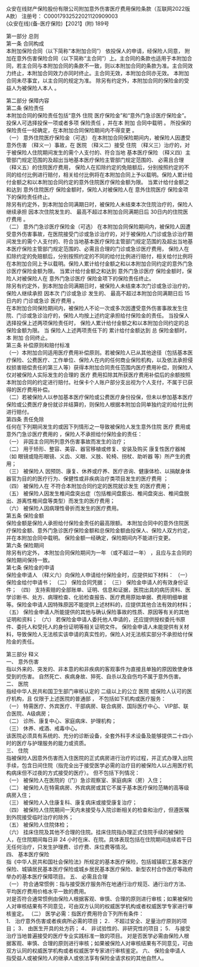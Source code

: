 众安在线财产保险股份有限公司附加意外伤害医疗费用保险条款（互联网2022版A款）
注册号：  C00017932522021120909003   
(众安在线)(备-医疗保险)【2021】(附) 189号  	   
   
第一部分     总则   
第一条   合同构成   
本附加保险合同（以下简称“本附加合同”） 依投保人的申请，经保险人同意， 附加在意外伤害保险合同（以下简称“主合同”）上。主合同的条款也适用于本附加合同，若主合同与本附加合同的条款不一致，则以本附加合同的条款为准。主合同效力终止，本附加合同效力亦同时终止。主合同无效，本附加合同亦无效。 
本附加合同未尽事宜，以主合同的规定为准。 
除另有约定外，本附加合同的保险金的受益人为被保险人本人 。 
  
第二部分     保障内容   
第二条   保险责任   
本附加合同的保险责任包括“意外 住院 医疗保险金”和“意外门急诊医疗保险金”。 投保人可选择投保一项或者多项 保险责任 ，并在本 附加 合同中载明 。 所投保的保险责任一经确定，在本附加合同保险期间内不得变更  。   
（一）  意外住院医疗保险金（可选） 
在本附加合同保险期间内，被保险人因遭受 意外伤害  （释义一）事故，在 医院  （释义二）接受 住院  （释义三）治疗的，对于被保险人住院期间发生的需个人支付的、符合当地 基本医疗保险  （释义四）主管部门规定范围的及超出当地基本医疗保险主管部门规定范围的、 必需且合理  （释义五）的住院医疗费用， 保险人在扣除约定的免赔额后，分别按照约定的不同的给付比例进行赔付，相关给付比例将在本附加合同上予以载明。保险人累计给付金额之和以本附加合同约定的意外住院医疗保险金额为限。  当累计给付金额之和达到  意外住院医疗  保险金额时，保险人对被保险人在  意外住院医疗  保险金项下的保险责任终止。  
除另有约定外，到本附加合同满期日时，被保险人未结束本次住院治疗的，保险人继续承担 因本次住院发生的、 最高不超过本附加合同满期日后  30日内的住院医疗费用  。   
（二）  意外门急诊医疗保险金（可选） 
在本附加合同保险期间内，被保险人因遭受意外伤害事故，在医院接受门诊或急诊治疗的，对于被保险人门诊或急诊治疗期间发生的需个人支付的、符合当地基本医疗保险主管部门规定范围的及超出当地基本医疗保险主管部门规定范围的、必需且合理的门诊或急诊医疗费用， 保险人在扣除约定的免赔额后，分别按照约定的不同的给付比例进行赔付，相关给付比例将在本附加合同上予以载明。保险人累计给付金额之和以本附加合同约定的意外门急诊医疗保险金额为限。  当累计给付金额之和达到  意外门急诊医疗  保险金额时，保险人对被保险人在  意外门急诊医疗  保险金项下的保险责任终止。  
除另有约定外，到本附加合同满期日时，被保险人未结束本次门诊或急诊治疗的，保险人继续承担 因本次 门诊或急诊 发生的、 最高不超过本附加合同满期日后  15日内的  门诊或急诊  医疗费用  。   
在本附加合同保险期间内，被保险人不论一次或多次因遭受意外伤害事故发生住院、门诊或急诊治疗的，保险人均按上述约定承担给付保险金的责任。 当投保人选择投保上述两项保险责任时，  保险人累计给付金额之和以本附加合同约定的总保险金额为限。  当  保险人上述两项责任下的  累计给付金额达到  总  保险金额时，本  附加  合同终止。   
第三条   补偿原则和赔付标准   
（一）本附加合同适用医疗费用补偿原则。若被保险人已从其他途径（包括基本医疗保险、公费医疗、工作单位、保险人在内的任何商业保险机构，以及依法承担侵权损害赔偿责任的第三人等）获得本附加合同责任范围内医疗费用补偿，则保险人仅对被保险人实际发生的合理的  医疗  费用扣除其所获医疗费用补偿后的余额按照本附加合同的约定进行赔付。社保卡个人账户部分支出视为个人支付，不属于已获得的医疗费用补偿。  
（二）若被保险人以参加基本医疗保险或公费医疗身份投保，但未以参加基本医疗保险或公费医疗身份就诊并结算的，则保险人根据本附加合同单独约定的给付比例进行赔付。  
第四条   责任免除   
任何在下列期间发生的或因下列情形之一导致被保险人发生意外住院  医疗  费用或意外门急诊医疗费用的  ，保险人不承担给付保险金的责任：   
（一）  非因主合同所列意外伤害事故而发生的治疗；   
（二）  用于矫形、整容、美容、器官移植或修复、安装及购买  康复性医疗器械  （如  眼镜或隐形眼镜、义齿、义眼、义肢、轮椅、拐杖、助听器  等）所产生的费用；   
（三）  被保险人  因预防、康复、休养或疗养、医疗咨询、健康体检、以捐献身体器官为目的的医疗行为、保健性或非疾病治疗类项目发生的医疗费用  ；   
（四）  被保险人在  不符合本附加合同约定的医院就诊发生  的医疗费用；   
（五）  被保险人因发生椎间盘突出症（包括椎间盘膨出、椎间盘突出、椎间盘脱出、游离性椎间盘等类型）而发生的医疗费用；   
（六）  被保险人因病理性骨折而发生的医疗费用。   
第五条   保险金额   
保险金额是保险人承担给付保险金责任的最高限额。  本附加合同中的意外住院医疗保险金额、意外门急诊医疗保险金额和总保险金额由投保人、保险人双方约定，并在本附加合同中载明。 保险金额一经确定，保险期间内不能进行变更。   
第六条   保险期间   
除另有约定外，  本附加合同保险期间为一年  （或不超过一年）  ，且应与主合同的保险期间保持一致。   
第七条   保险金的申请   
保险金申请人  （释义六）向保险人申请给付保险金时，应提供如下材料： 
（一）  保险金给付申请书； 
（二）  保险合同凭据； 
（三）  保险金申请人的有效身份证件； 
（四）  支持索赔的全部账单、证明、信息和证据，医院出具的病历资料、医学诊断书、处方、病理检查、化验检查报告、医疗费用原始单据、费用明细单据等。保险金申请人因特殊原因不能提供上述材料的，应提供其他合法有效的材料； 
（五）  保险金申请人所能提供的其他与确认保险事故的性质、原因等有关的其他证明和资料； 
（六）  若保险金申请人委托他人申请的，还应提供授权委托书原件、委托人和受托人的身份证明等相关证明文件。 
保险金申请人未能提供有关材料，导致保险人无法核实该申请的真实性的，保险人对无法核实部分不承担给付保险金的责任。  
  
第三部分     释义   
一、  意外伤害   
指以外来的、突发的、非本意的和非疾病的客观事件为直接且单独的原因致使身体受到的伤害。 自然死亡、疾病身故、猝死、自杀以及自伤均不属于意外伤害。   
二、  医院   
指经中华人民共和国卫生部门审核认定的 二级以上的公立  医院 或保险人认可的医疗机构，且 仅限于上述医院的普通部  ， 不包括如下机构或医疗服务：   
（一）  特需医疗、外宾医疗、干部病房、联合病房、国际医疗中心、  VIP部、联合医院、A级病房；   
（二）  诊所、康复中心、家庭病床、护理机构；   
（三）  休养、戒酒、戒毒中心。   
该医院必须具有系统的、充分的诊断设备，全套外科手术设备及能够提供二十四小时的医疗与护理服务的能力或资质。   
三、  住院   
指被保险人因意外伤害而入住医院的正式病房进行治疗的过程，并正式办理入出院手续，包含日间住院（指完全出于接受医学必需的治疗目的被保险人以占用医疗机构病床但不过夜的方式接受的医疗）。 但不包括下列情况：   
（一）  被保险人在医院的（门）急诊观察室、家庭病床（房）入住；   
（二）  被保险人在特需病房、外宾病房或其它不属于基本医疗保险范畴的高等级病房入住；   
（三）  被保险人入住康复科、康复病床或接受康复治疗；   
（四）  被保险人住院期间一天内未接受与入院诊断相关的检查和治疗，但遵医嘱到外院接受临时治疗的除外；   
（五）  被保险人住院体检；   
（六）  挂床住院及其他不合理的住院。挂床住院指办理正式住院手续的被保险人，在住院期间每日非  24  小时在床、在院。具体表现包括在住院期间连续若干日无任何治疗，只发生护理费、诊疗费、床位费等情况。   
四、  基本医疗保险   
指《中华人民共和国社会保险法》所规定的基本医疗保险，包括城镇职工基本医疗保险、城镇居民基本医疗保险或城乡居民基本医疗保险、新型农村合作医疗等政府举办的基本医疗保障项目。 
五、  必需且合理   
（一）  符合通常惯例：指与接受医疗服务所在地通行治疗规范、通行治疗方法、平均医疗费用价格水平一致的费用。   
对是否符合通常惯例由保险人根据客观、审慎、合理的原则进行审核；如果被保险人对审核结果有不同意见，可由双方认同的权威医学机构或者权威医学专家进行审核鉴定。 
（二）  医学必需：指医疗费用符合下列所有条件：   
1．  治疗意外伤害或者疾病所必需的项目； 
2．  不超过安全、足量治疗原则的项目； 
3．  由医生开具的处方药； 
4．  非试验性的、非研究性的项目； 
5．  与接受治疗当地普遍接受的医疗专业实践标准一致的项目。 
对是否医学必需由保险人根据客观、审慎、合理的原则进行审核；如果被保险人对审核结果有不同意见，可由双方认同的权威医学机构或者权威医学专家进行审核鉴定。 
六、  保险金申请人   
指受益人或被保险人的继承人或依法享有保险金请求权的其他自然人。 

